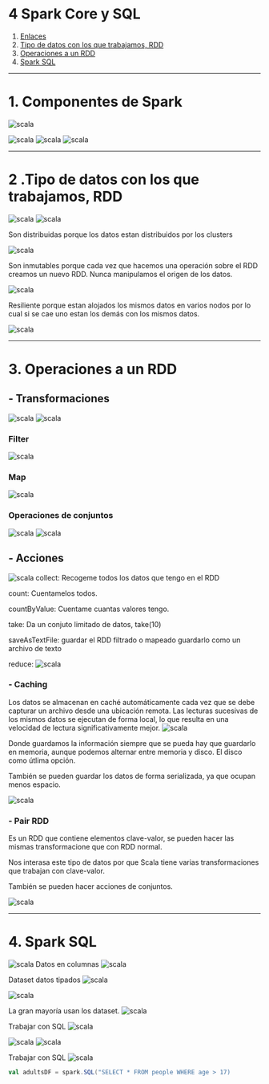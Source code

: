 # 4 Spark Core y SQL

1. [Enlaces ](#schema1)
2. [Tipo de datos con los que trabajamos, RDD](#schema2)
3. [Operaciones a un RDD](#schema3)
4. [Spark SQL](#schema4)
<hr>

<a name="schema1"></a>

# 1. Componentes de Spark


![scala](./images/001.png)

![scala](./images/002.png)
![scala](./images/003.png)
![scala](./images/004.png)

<hr>

<a name="schema2"></a>

# 2 .Tipo de datos con los que trabajamos, RDD
![scala](./images/005.png)
![scala](./images/006.png)

Son distribuidas porque los datos estan distribuidos por los clusters

![scala](./images/007.png)

Son inmutables porque cada vez que hacemos una operación sobre el RDD creamos un nuevo RDD. Nunca manipulamos el origen de los datos.

![scala](./images/008.png)

Resiliente porque estan alojados los mismos datos en varios nodos por lo cual si se cae uno estan los demás con los mismos datos.

![scala](./images/009.png)

<hr>

<a name="schema3"></a>

# 3. Operaciones a un RDD
## -  Transformaciones

![scala](./images/010.png)
![scala](./images/011.png)

### Filter
![scala](./images/012.png)
### Map
![scala](./images/013.png)

### Operaciones de conjuntos
![scala](./images/014.png)
![scala](./images/015.png)

## -  Acciones
![scala](./images/016.png)
collect: Recogeme todos los datos que tengo en el RDD

count: Cuentamelos todos.

countByValue: Cuentame cuantas valores tengo.

take: Da un conjuto limitado de datos, take(10)

saveAsTextFile: guardar el RDD filtrado o mapeado guardarlo como un archivo de texto

reduce: 
![scala](./images/017.png)

###  - Caching 

Los datos se almacenan en caché automáticamente cada vez que se debe capturar un archivo desde una ubicación remota. Las lecturas sucesivas de los mismos datos se ejecutan de forma local, lo que resulta en una velocidad de lectura significativamente mejor.
![scala](./images/018.png)

Donde guardamos la información siempre que se pueda hay que guardarlo en memoria, aunque podemos alternar entre memoria y disco. El disco como útlima opción.

También se pueden guardar los datos de forma serializada, ya que ocupan menos espacio.


![scala](./images/019.png)

### - Pair RDD
Es un RDD que contiene elementos clave-valor, se pueden hacer las mismas transformacione que con RDD normal.

Nos interasa este tipo de datos por que Scala tiene varias transformaciones que trabajan con clave-valor.

También se pueden hacer acciones de conjuntos.

![scala](./images/020.png)



<hr>

<a name="schema4"></a>

# 4. Spark SQL
![scala](./images/021.png)
Datos en columnas
![scala](./images/022.png)

Dataset datos tipados
![scala](./images/023.png)

![scala](./images/024.png)

La gran mayoría usan los dataset.
![scala](./images/025.png)

Trabajar con SQL
![scala](./images/026.png)


![scala](./images/027.png)
![scala](./images/028.png)

Trabajar con SQL
![scala](./images/029.png)
~~~scala
val adultsDF = spark.SQL("SELECT * FROM people WHERE age > 17)
~~~